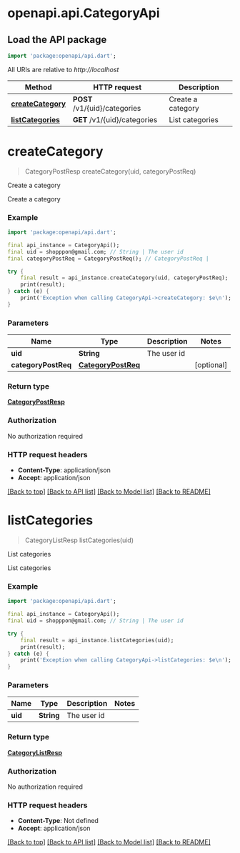 # openapi.api.CategoryApi

## Load the API package
```dart
import 'package:openapi/api.dart';
```

All URIs are relative to *http://localhost*

Method | HTTP request | Description
------------- | ------------- | -------------
[**createCategory**](CategoryApi.md#createcategory) | **POST** /v1/{uid}/categories | Create a category
[**listCategories**](CategoryApi.md#listcategories) | **GET** /v1/{uid}/categories | List categories


# **createCategory**
> CategoryPostResp createCategory(uid, categoryPostReq)

Create a category

Create a category

### Example
```dart
import 'package:openapi/api.dart';

final api_instance = CategoryApi();
final uid = shopppon@gmail.com; // String | The user id
final categoryPostReq = CategoryPostReq(); // CategoryPostReq | 

try {
    final result = api_instance.createCategory(uid, categoryPostReq);
    print(result);
} catch (e) {
    print('Exception when calling CategoryApi->createCategory: $e\n');
}
```

### Parameters

Name | Type | Description  | Notes
------------- | ------------- | ------------- | -------------
 **uid** | **String**| The user id | 
 **categoryPostReq** | [**CategoryPostReq**](CategoryPostReq.md)|  | [optional] 

### Return type

[**CategoryPostResp**](CategoryPostResp.md)

### Authorization

No authorization required

### HTTP request headers

 - **Content-Type**: application/json
 - **Accept**: application/json

[[Back to top]](#) [[Back to API list]](../README.md#documentation-for-api-endpoints) [[Back to Model list]](../README.md#documentation-for-models) [[Back to README]](../README.md)

# **listCategories**
> CategoryListResp listCategories(uid)

List categories

List categories

### Example
```dart
import 'package:openapi/api.dart';

final api_instance = CategoryApi();
final uid = shopppon@gmail.com; // String | The user id

try {
    final result = api_instance.listCategories(uid);
    print(result);
} catch (e) {
    print('Exception when calling CategoryApi->listCategories: $e\n');
}
```

### Parameters

Name | Type | Description  | Notes
------------- | ------------- | ------------- | -------------
 **uid** | **String**| The user id | 

### Return type

[**CategoryListResp**](CategoryListResp.md)

### Authorization

No authorization required

### HTTP request headers

 - **Content-Type**: Not defined
 - **Accept**: application/json

[[Back to top]](#) [[Back to API list]](../README.md#documentation-for-api-endpoints) [[Back to Model list]](../README.md#documentation-for-models) [[Back to README]](../README.md)

